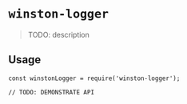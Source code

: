 # `winston-logger`

> TODO: description

## Usage

```
const winstonLogger = require('winston-logger');

// TODO: DEMONSTRATE API
```
